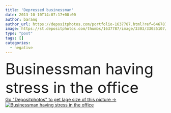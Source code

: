 ```yaml
---
title: 'Depressed businessman'
date: 2013-10-10T14:07:17+00:00
author: baranq
author_url: https://depositphotos.com/portfolio-1637787.html?ref=64678756
image: https://st.depositphotos.com/thumbs/1637787/image/3303/33035107/api_thumb_450.jpg?forcejpeg=true
type: "post"
tags: []
categories: 
  - negative
---
```

<div aling="center">
            <font size="60"> Businessman having stress in the office</font>   
</div>
<div>
    <a href='https://st.depositphotos.com/thumbs/1637787/image/3303/33035107/api_thumb_450.jpg?forcejpeg=true?ref=64678756' target=_blank > Go "Depositphotos" to get lage size of this picture ->
        <img href='https://st.depositphotos.com/thumbs/1637787/image/3303/33035107/api_thumb_450.jpg?forcejpeg=true?ref=64678756' src='https://st.depositphotos.com/1637787/3303/i/950/depositphotos_33035107-stock-photo-depressed-businessman.jpg?forcejpeg=true' alt='Businessman having stress in the office' >
    </a>
</div>
